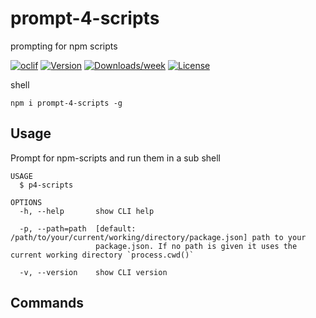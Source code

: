 # prompt-4-scripts

prompting for npm scripts  

[![oclif](https://img.shields.io/badge/cli-oclif-brightgreen.svg)](https://oclif.io) [![Version](https://img.shields.io/npm/v/prompt-4-scripts.svg)](https://npmjs.org/package/prompt-4-scripts) [![Downloads/week](https://img.shields.io/npm/dw/prompt-4-scripts.svg)](https://npmjs.org/package/prompt-4-scripts) [![License](https://img.shields.io/npm/l/prompt-4-scripts.svg)](https://github.com/fabianmoronzirfas/prompt-4-scripts/blob/master/package.json)

shell
```
npm i prompt-4-scripts -g
```

## Usage

Prompt for npm-scripts and run them in a sub shell

```shell
USAGE
  $ p4-scripts

OPTIONS
  -h, --help       show CLI help

  -p, --path=path  [default: /path/to/your/current/working/directory/package.json] path to your
                   package.json. If no path is given it uses the current working directory `process.cwd()`

  -v, --version    show CLI version
```

## Commands

<!-- commands -->
